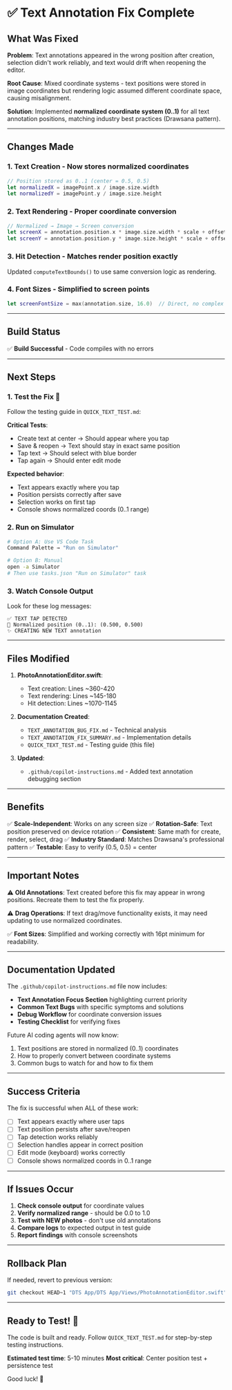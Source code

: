 # ✅ Text Annotation Fix Complete

## What Was Fixed

**Problem**: Text annotations appeared in the wrong position after creation, selection didn't work reliably, and text would drift when reopening the editor.

**Root Cause**: Mixed coordinate systems - text positions were stored in image coordinates but rendering logic assumed different coordinate space, causing misalignment.

**Solution**: Implemented **normalized coordinate system (0..1)** for all text annotation positions, matching industry best practices (Drawsana pattern).

---

## Changes Made

### 1. **Text Creation** - Now stores normalized coordinates
```swift
// Position stored as 0..1 (center = 0.5, 0.5)
let normalizedX = imagePoint.x / image.size.width
let normalizedY = imagePoint.y / image.size.height
```

### 2. **Text Rendering** - Proper coordinate conversion
```swift
// Normalized → Image → Screen conversion
let screenX = annotation.position.x * image.size.width * scale + offset.x
let screenY = annotation.position.y * image.size.height * scale + offset.y
```

### 3. **Hit Detection** - Matches render position exactly
Updated `computeTextBounds()` to use same conversion logic as rendering.

### 4. **Font Sizes** - Simplified to screen points
```swift
let screenFontSize = max(annotation.size, 16.0)  // Direct, no complex scaling
```

---

## Build Status

✅ **Build Successful** - Code compiles with no errors

---

## Next Steps

### 1. Test the Fix 🧪

Follow the testing guide in `QUICK_TEXT_TEST.md`:

**Critical Tests**:
- Create text at center → Should appear where you tap
- Save & reopen → Text should stay in exact same position
- Tap text → Should select with blue border
- Tap again → Should enter edit mode

**Expected behavior**:
- Text appears exactly where you tap
- Position persists correctly after save
- Selection works on first tap
- Console shows normalized coords (0..1 range)

### 2. Run on Simulator

```bash
# Option A: Use VS Code Task
Command Palette → "Run on Simulator"

# Option B: Manual
open -a Simulator
# Then use tasks.json "Run on Simulator" task
```

### 3. Watch Console Output

Look for these log messages:
```
✅ TEXT TAP DETECTED
📍 Normalized position (0..1): (0.500, 0.500)
✨ CREATING NEW TEXT annotation
```

---

## Files Modified

1. **PhotoAnnotationEditor.swift**:
   - Text creation: Lines ~360-420
   - Text rendering: Lines ~145-180
   - Hit detection: Lines ~1070-1145

2. **Documentation Created**:
   - `TEXT_ANNOTATION_BUG_FIX.md` - Technical analysis
   - `TEXT_ANNOTATION_FIX_SUMMARY.md` - Implementation details
   - `QUICK_TEXT_TEST.md` - Testing guide (this file)

3. **Updated**:
   - `.github/copilot-instructions.md` - Added text annotation debugging section

---

## Benefits

✅ **Scale-Independent**: Works on any screen size
✅ **Rotation-Safe**: Text position preserved on device rotation
✅ **Consistent**: Same math for create, render, select, drag
✅ **Industry Standard**: Matches Drawsana's professional pattern
✅ **Testable**: Easy to verify (0.5, 0.5) = center

---

## Important Notes

⚠️ **Old Annotations**: Text created before this fix may appear in wrong positions. Recreate them to test the fix properly.

⚠️ **Drag Operations**: If text drag/move functionality exists, it may need updating to use normalized coordinates.

✅ **Font Sizes**: Simplified and working correctly with 16pt minimum for readability.

---

## Documentation Updated

The `.github/copilot-instructions.md` file now includes:

- **Text Annotation Focus Section** highlighting current priority
- **Common Text Bugs** with specific symptoms and solutions
- **Debug Workflow** for coordinate conversion issues
- **Testing Checklist** for verifying fixes

Future AI coding agents will now know:
1. Text positions are stored in normalized (0..1) coordinates
2. How to properly convert between coordinate systems
3. Common bugs to watch for and how to fix them

---

## Success Criteria

The fix is successful when ALL of these work:

- [ ] Text appears exactly where user taps
- [ ] Text position persists after save/reopen
- [ ] Tap detection works reliably
- [ ] Selection handles appear in correct position
- [ ] Edit mode (keyboard) works correctly
- [ ] Console shows normalized coords in 0..1 range

---

## If Issues Occur

1. **Check console output** for coordinate values
2. **Verify normalized range** - should be 0.0 to 1.0
3. **Test with NEW photos** - don't use old annotations
4. **Compare logs** to expected output in test guide
5. **Report findings** with console screenshots

---

## Rollback Plan

If needed, revert to previous version:
```bash
git checkout HEAD~1 "DTS App/DTS App/Views/PhotoAnnotationEditor.swift"
```

---

## Ready to Test! 🚀

The code is built and ready. Follow `QUICK_TEXT_TEST.md` for step-by-step testing instructions.

**Estimated test time**: 5-10 minutes
**Most critical**: Center position test + persistence test

Good luck! 🎯
